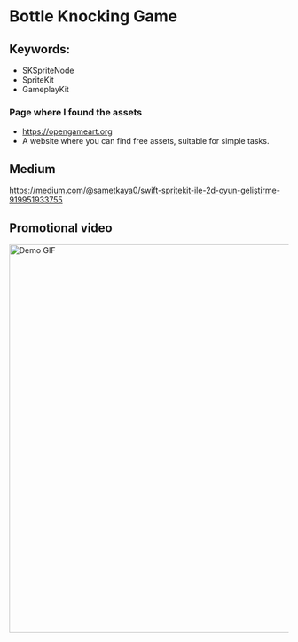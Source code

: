 # Bottle Knocking Game

## Keywords:

- SKSpriteNode
- SpriteKit
- GameplayKit

### Page where I found the assets

- https://opengameart.org
- A website where you can find free assets, suitable for simple tasks.

## Medium 

https://medium.com/@sametkaya0/swift-spritekit-ile-2d-oyun-geliştirme-919951933755

## Promotional video

<img src="https://github.com/user-attachments/assets/26ec6e1f-8c56-40d5-961b-f6e9db745a71" width="700" alt="Demo GIF">








